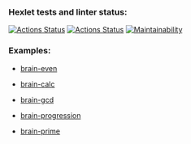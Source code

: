 ### Hexlet tests and linter status:
[![Actions Status](https://github.com/vvpeters/frontend-project-lvl1/workflows/hexlet-check/badge.svg)](https://github.com/vvpeters/frontend-project-lvl1/actions)
[![Actions Status](https://github.com/vvpeters/frontend-project-lvl1/workflows/Node%20CI/badge.svg)](https://github.com/vvpeters/frontend-project-lvl1/actions)
[![Maintainability](https://api.codeclimate.com/v1/badges/a99a88d28ad37a79dbf6/maintainability)](https://codeclimate.com/github/codeclimate/codeclimate/maintainability)

### Examples: 
 - [brain-even](https://asciinema.org/a/1t65ztA3g4HmBxMf09PtiA5Ex)

 - [brain-calc](https://asciinema.org/a/KMg88wgBLQkMOH2IogpoaJXI2)

 - [brain-gcd](https://asciinema.org/a/NzsnNoclkttuNHr0ZOof8fWqS)

 - [brain-progression](https://asciinema.org/a/nP5A0jHmtbbhOEfLsqcHrFKPH)

 - [brain-prime](https://asciinema.org/a/K21RYIGjFfGEvT1A9Trn3alcD)
